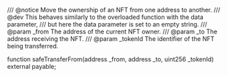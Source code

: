 /// @notice Move the ownership of an NFT from one address to another.
/// @dev This behaves similarly to the overloaded function with the data parameter,
/// but here the data parameter is set to an empty string.
/// @param _from The address of the current NFT owner.
/// @param _to The address receiving the NFT.
/// @param _tokenId The identifier of the NFT being transferred.

function safeTransferFrom(address _from, address _to, uint256 _tokenId) external payable;